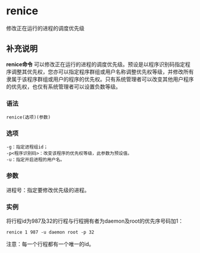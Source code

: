 renice
===

修改正在运行的进程的调度优先级

## 补充说明

**renice命令** 可以修改正在运行的进程的调度优先级。预设是以程序识别码指定程序调整其优先权，您亦可以指定程序群组或用户名称调整优先权等级，并修改所有隶属于该程序群组或用户的程序的优先权。只有系统管理者可以改变其他用户程序的优先权，也仅有系统管理者可以设置负数等级。

###  语法

```shell
renice(选项)(参数)
```

###  选项

```shell
-g：指定进程组id；
-p<程序识别码>：改变该程序的优先权等级，此参数为预设值。
-u：指定开启进程的用户名。
```

###  参数

进程号：指定要修改优先级的进程。

###  实例

将行程id为987及32的行程与行程拥有者为daemon及root的优先序号码加1：

```shell
renice 1 987 -u daemon root -p 32
```

注意：每一个行程都有一个唯一的id。


<!-- Linux命令行搜索引擎：https://github.com/wsdo/linux-complete-guide.git -->
